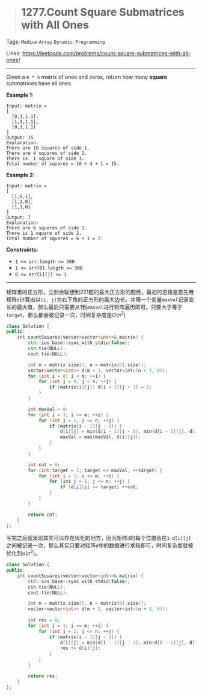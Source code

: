 > # 1277.Count Square Submatrices with All Ones

Tags: `Medium` `Array` `Dynamic Programming`

Links: https://leetcode.com/problems/count-square-submatrices-with-all-ones/

------

Given a `m * n` matrix of ones and zeros, return how many **square** submatrices have all ones.

**Example 1:**

```
Input: matrix =
[
  [0,1,1,1],
  [1,1,1,1],
  [0,1,1,1]
]
Output: 15
Explanation: 
There are 10 squares of side 1.
There are 4 squares of side 2.
There is  1 square of side 3.
Total number of squares = 10 + 4 + 1 = 15.
```

**Example 2:**

```
Input: matrix = 
[
  [1,0,1],
  [1,1,0],
  [1,1,0]
]
Output: 7
Explanation: 
There are 6 squares of side 1.  
There is 1 square of side 2. 
Total number of squares = 6 + 1 = 7.
```

**Constraints:**

- `1 <= arr.length <= 300`
- `1 <= arr[0].length <= 300`
- `0 <= arr[i][j] <= 1`

-----

矩阵里的正方形，立刻会联想到221题的最大正方形的题目，最初的思路是首先用矩阵`d`计算出以`(i, j)`为右下角的正方形的最大边长，并用一个变量`maxVal`记录变长的最大值，那么最后只需要从1到`maxVal`进行矩阵遍历即可。只要大于等于`target`，那么都会被记录一次，时间复杂度是$O(n^3)$

```c++
class Solution {
public:
    int countSquares(vector<vector<int>>& matrix) {
        std::ios_base::sync_with_stdio(false);
		cin.tie(NULL);
		cout.tie(NULL);

		int m = matrix.size(), n = matrix[0].size();
		vector<vector<int>> d(m + 1, vector<int>(n + 1, 0));
		for (int i = 0; i < m; ++i) {
			for (int j = 0; j < n; ++j) {
				if (matrix[i][j]) d[i + 1][j + 1] = 1;
			}
		}

		int maxVal = 0;
		for (int i = 1; i <= m; ++i) {
			for (int j = 1; j <= n; ++j) {
				if (matrix[i - 1][j - 1]) {
					d[i][j] = min(d[i - 1][j - 1], min(d[i - 1][j], d[i][j- 1 ])) + 1;
					maxVal = max(maxVal, d[i][j]);
				}
			}
		}

		int cnt = 0;
		for (int target = 1; target <= maxVal; ++target) {
			for (int i = 1; i <= m; ++i) {
				for (int j = 1; j <= n; ++j) {
					if (d[i][j] >= target) ++cnt;
				}
			}
		}

		return cnt;
    }
};
```

写完之后就发现其实可以存在优化的地方，因为矩阵`d`的每个位置会在`1-d[i][j]`之间被记录一次，那么其实只要对矩阵`d`中的数据进行求和即可，时间复杂度就被优化到$o(n^2)$。

```c++
class Solution {
public:
    int countSquares(vector<vector<int>>& matrix) {
        std::ios_base::sync_with_stdio(false);
		cin.tie(NULL);
		cout.tie(NULL);

		int m = matrix.size(), n = matrix[0].size();
		vector<vector<int>> d(m + 1, vector<int>(n + 1, 0));
        
        int res = 0;
        for (int i = 1; i <= m; ++i) {
            for (int j = 1; j <= n; ++j) {
                if (matrix[i - 1][j - 1]) {
                    d[i][j] = min(d[i - 1][j - 1], min(d[i - 1][j], d[i][j - 1])) + 1;
                    res += d[i][j];
                }
            }
        }
	
		return res;
    }
};
```



















